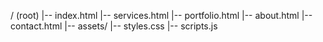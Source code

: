 / (root)
|-- index.html
|-- services.html
|-- portfolio.html
|-- about.html
|-- contact.html
|-- assets/
    |-- styles.css
    |-- scripts.js
